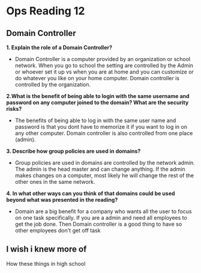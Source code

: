 # Ops Reading 12
## Domain Controller

**1. Explain the role of a Domain Controller?**
- Domain Controller is a computer provided by an organization or school network. When you go to school the setting are controlled by the Admin or whoever set it up vs when you are at home and you can customize or do whatever you like on your home computer. Domain controller is controlled by the organization. 

**2.What is the benefit of being able to login with the same username and password on any computer joined to the domain? What are the security risks?**
- The benefits of being able to log in with the same user name and password is that you dont have to memorize it if you want to log in on any other computer. Domain controller is also controlled from one place (admin). 

**3. Describe how group policies are used in domains?**
- Group policies are used in domains are controlled by the network admin. The admin is the head master and can change anything. If the admin makes changes on a computer, most likely he will change the rest of the other ones in the same network.

**4. In what other ways can you think of that domains could be used beyond what was presented in the reading?**
- Domain are a big benefit for a company who wants all the user to focus on one task specifically. If you are a admin and need all employees to get the job done. Then Domain controller is a good thing to have so other employees don't get off task

## I wish i knew more of
How these things in high school

